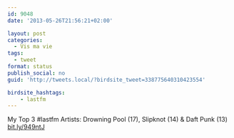 ```yaml
---
id: 9048
date: '2013-05-26T21:56:21+02:00'

layout: post
categories:
  - Vis ma vie
tags:
  - tweet
format: status
publish_social: no
guid: 'http://tweets.local/?birdsite_tweet=338775640310423554'

birdsite_hashtags:
    - lastfm
---
```


My Top 3 #lastfm Artists: Drowning Pool (17), Slipknot (14) &amp; Daft Punk (13) [bit.ly/949ntJ](http://bit.ly/949ntJ)